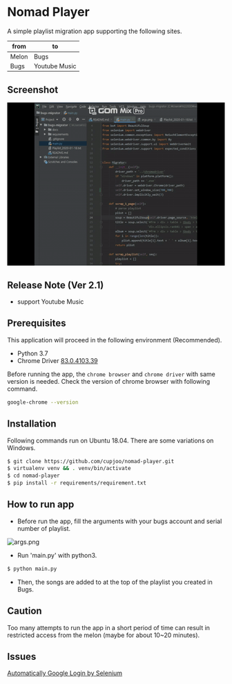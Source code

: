 # Nomad Player

A simple playlist migration app supporting the following sites.

| from | to |
|---|---|
| Melon  | Bugs |
| Bugs | Youtube Music |

## Screenshot

![screenshot.gif](docs/screenshot.gif)

## Release Note (Ver 2.1)
- support Youtube Music

## Prerequisites
This application will proceed in the following environment (Recommended).
- Python 3.7
- Chrome Driver [83.0.4103.39](https://chromedriver.storage.googleapis.com/index.html?path=83.0.4103.39/)

Before running the app, the `chrome browser` and `chrome driver` with same version is needed. Check the version of chrome browser with following command.
```bash
google-chrome --version
```

## Installation
Following commands run on Ubuntu 18.04. There are some variations on Windows.
```bash
$ git clone https://github.com/cupjoo/nomad-player.git
$ virtualenv venv && . venv/bin/activate
$ cd nomad-player
$ pip install -r requirements/requirement.txt
```

## How to run app
- Before run the app, fill the arguments with your bugs account and serial number of playlist.

![args.png](https://i.imgur.com/D90H1NB.png)

- Run 'main.py' with python3.
```bash
$ python main.py
```
- Then, the songs are added to at the top of the playlist you created in Bugs.

## Caution
Too many attempts to run the app in a short period of time can result in restricted access from the melon (maybe for about 10~20 minutes).

## Issues

[Automatically Google Login by Selenium](https://gist.github.com/ikegami-yukino/51b247080976cb41fe93#gistcomment-3181443)
